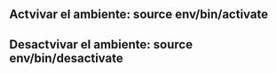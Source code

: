 ## Actvivar el ambiente: source env/bin/activate
## Desactvivar el ambiente: source env/bin/desactivate